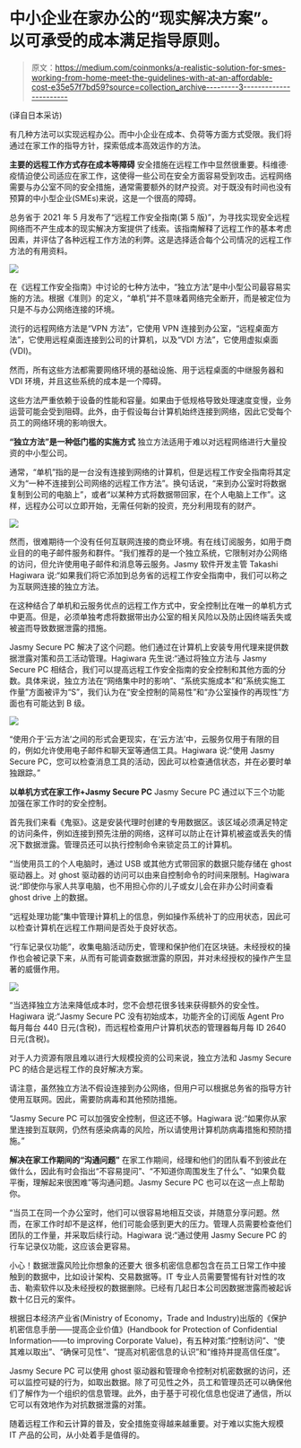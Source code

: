 # 中小企业在家办公的“现实解决方案”。以可承受的成本满足指导原则。

> 原文：<https://medium.com/coinmonks/a-realistic-solution-for-smes-working-from-home-meet-the-guidelines-with-at-an-affordable-cost-e35e57f7bd59?source=collection_archive---------3----------------------->

(译自日本采访)

有几种方法可以实现远程办公。而中小企业在成本、负荷等方面方式受限。我们将通过在家工作的指导方针，探索低成本高效运作的方法。

**主要的远程工作方式存在成本等障碍**
安全措施在远程工作中显然很重要。科维德·疫情迫使公司适应在家工作，这使得一些公司在安全方面容易受到攻击。远程网络需要与办公室不同的安全措施，通常需要额外的财产投资。对于既没有时间也没有预算的中小型企业(SMEs)来说，这是一个很高的障碍。

总务省于 2021 年 5 月发布了“远程工作安全指南(第 5 版)”，为寻找实现安全远程网络而不产生成本的现实解决方案提供了线索。该指南解释了远程工作的基本考虑因素，并评估了各种远程工作方法的利弊。这是选择适合每个公司情况的远程工作方法的有用资料。

![](img/95d51a4222d36970c1b42bee6d7b9a47.png)

在《远程工作安全指南》中讨论的七种方法中，“独立方法”是中小型公司最容易实施的方法。根据《准则》的定义，“单机”并不意味着网络完全断开，而是被定位为只是不与办公网络连接的环境。

流行的远程网络方法是“VPN 方法”，它使用 VPN 连接到办公室，“远程桌面方法”，它使用远程桌面连接到公司的计算机，以及“VDI 方法”，它使用虚拟桌面(VDI)。

然而，所有这些方法都需要网络环境的基础设施、用于远程桌面的中继服务器和 VDI 环境，并且这些系统的成本是一个障碍。

这些方法严重依赖于设备的性能和容量。如果由于低规格导致处理速度变慢，业务运营可能会受到阻碍。此外，由于假设每台计算机始终连接到网络，因此它受每个员工的网络环境的影响很大。

**“独立方法”是一种低门槛的实施方式**
独立方法适用于难以对远程网络进行大量投资的中小型公司。

通常，“单机”指的是一台没有连接到网络的计算机，但是远程工作安全指南将其定义为“一种不连接到公司网络的远程工作方法”。换句话说，“来到办公室时将数据复制到公司的电脑上”，或者“以某种方式将数据带回家，在个人电脑上工作”。这样，远程办公可以立即开始，无需任何新的投资，充分利用现有的财产。

![](img/0a41bc20f431778a86bf34e51005d89c.png)

然而，很难期待一个没有任何互联网连接的商业环境。有在线订阅服务，如用于商业目的的电子邮件服务和群件。“我们推荐的是一个独立系统，它限制对办公网络的访问，但允许使用电子邮件和消息等云服务。Jasmy 软件开发主管 Takashi Hagiwara 说:“如果我们将它添加到总务省的远程工作安全指南中，我们可以称之为互联网连接的独立方法。

在这种结合了单机和云服务优点的远程工作方式中，安全控制比在唯一的单机方式中更高。但是，必须单独考虑将数据带出办公室的相关风险以及防止因终端丢失或被盗而导致数据泄露的措施。

Jasmy Secure PC 解决了这个问题。他们通过在计算机上安装专用代理来提供数据泄露对策和员工活动管理。Hagiwara 先生说:“通过将独立方法与 Jasmy Secure PC 相结合，我们可以提高远程工作安全指南的安全控制和其他方面的分数。具体来说，独立方法在“网络集中时的影响”、“系统实施成本”和“系统实施工作量”方面被评为“S”，我们认为在“安全控制的简易性”和“办公室操作的再现性”方面也有可能达到 B 级。

![](img/24c0948b4453cc7b1fd27cce91070aab.png)

“使用介于‘云方法’之间的形式会更现实，在‘云方法’中，云服务仅用于有限的目的，例如允许使用电子邮件和聊天室等通信工具。Hagiwara 说:“使用 Jasmy Secure PC，您可以检查消息工具的活动，因此可以检查通信状态，并在必要时单独跟踪。”

**以单机方式在家工作+Jasmy Secure PC**
Jasmy Secure PC 通过以下三个功能加强在家工作时的安全控制。

首先我们来看《鬼驱》。这是安装代理时创建的专用数据区。该区域必须满足特定的访问条件，例如连接到预先注册的网络，这样可以防止在计算机被盗或丢失的情况下数据泄露。管理员还可以执行控制命令来锁定员工的计算机。

“当使用员工的个人电脑时，通过 USB 或其他方式带回家的数据只能存储在 ghost 驱动器上。对 ghost 驱动器的访问可以由来自控制命令的时间来限制。Hagiwara 说:“即使你与家人共享电脑，也不用担心你的儿子或女儿会在非办公时间查看 ghost drive 上的数据。

“远程处理功能”集中管理计算机上的信息，例如操作系统补丁的应用状态，因此可以检查计算机在远程工作期间是否处于良好状态。

“行车记录仪功能”，收集电脑活动历史，管理和保护他们在区块链。未经授权的操作也会被记录下来，从而有可能调查数据泄露的原因，并对未经授权的操作产生显著的威慑作用。

![](img/ec6fef4bb1ae706339a6054ab34ba972.png)

“当选择独立方法来降低成本时，您不会想花很多钱来获得额外的安全性。Hagiwara 说:“Jasmy Secure PC 没有初始成本，功能齐全的订阅版 Agent Pro 每月每台 440 日元(含税)，而远程检查用户计算机状态的管理器每月每 ID 2640 日元(含税)。

对于人力资源有限且难以进行大规模投资的公司来说，独立方法和 Jasmy Secure PC 的结合是远程工作的良好解决方案。

请注意，虽然独立方法不假设连接到办公网络，但用户可以根据总务省的指导方针使用互联网。因此，需要防病毒和其他预防措施。

“Jasmy Secure PC 可以加强安全控制，但这还不够。Hagiwara 说:“如果你从家里连接到互联网，仍然有感染病毒的风险，所以请使用计算机防病毒措施和预防措施。”

**解决在家工作期间的“沟通问题”**
在家工作期间，经理和他们的团队看不到彼此在做什么，因此有时会指出“不容易提问”、“不知道你周围发生了什么”、“如果负载平衡，理解起来很困难”等沟通问题。Jasmy Secure PC 也可以在这一点上帮助你。

“当员工在同一个办公室时，他们可以很容易地相互交谈，并随意分享问题。然而，在家工作时却不是这样，他们可能会感到更大的压力。管理人员需要检查他们团队的工作量，并采取后续行动。Hagiwara 说:“通过使用 Jasmy Secure PC 的行车记录仪功能，这应该会更容易。

小心！数据泄露风险比你想象的还要大
很多机密信息都包含在员工日常工作中接触到的数据中，比如设计架构、交易数据等。IT 专业人员需要警惕有针对性的攻击、勒索软件以及未经授权的数据删除。已经有几起日本公司因数据泄露而被起诉数十亿日元的案件。

根据日本经济产业省(Ministry of Economy，Trade and Industry)出版的《保护机密信息手册——提高企业价值》(Handbook for Protection of Confidential Information——to improving Corporate Value)，有五种对策:“控制访问”、“使其难以取出”、“确保可见性”、“提高对机密信息的认识”和“维持并提高信任度”。

Jasmy Secure PC 可以使用 ghost 驱动器和管理命令控制对机密数据的访问，还可以监控可疑的行为，如取出数据。除了可见性之外，员工和管理员还可以确保他们了解作为一个组织的信息管理。此外，由于基于可视化信息也促进了通信，所以它可以有效地作为对抗数据泄露的对策。

随着远程工作和云计算的普及，安全措施变得越来越重要。对于难以实施大规模 IT 产品的公司，从小处着手是值得的。